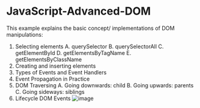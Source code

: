 # JavaScript-Advanced-DOM

This example explains the basic concept/ implementations of DOM manipulations:

1.	Selecting elements
A.	querySelector
B.	querySelectorAll
C.	getElementById
D.	getElementsByTagName
E.	getElementsByClassName
2.	Creating and inserting elements
3.	Types of Events and Event Handlers
4.	Event Propagation in Practice
5.	DOM Traversing
A.	Going downwards: child
B.	Going upwards: parents
C.	Going sideways: siblings
6.	Lifecycle DOM Events
![image](https://github.com/huanchin/JavaScript-Advanced-DOM/assets/19501051/56f637e5-8672-476d-b8ad-c2cac1c94e04)
